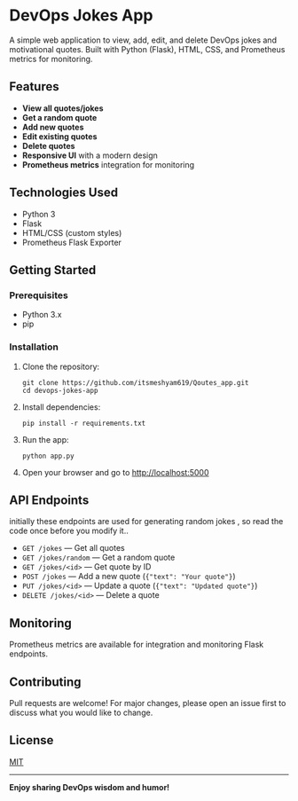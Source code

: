 # DevOps Jokes App

A simple web application to view, add, edit, and delete DevOps jokes and motivational quotes. Built with Python (Flask), HTML, CSS, and Prometheus metrics for monitoring.

## Features

- **View all quotes/jokes**
- **Get a random quote**
- **Add new quotes**
- **Edit existing quotes**
- **Delete quotes**
- **Responsive UI** with a modern design
- **Prometheus metrics** integration for monitoring

## Technologies Used

- Python 3
- Flask
- HTML/CSS (custom styles)
- Prometheus Flask Exporter

## Getting Started

### Prerequisites

- Python 3.x
- pip

### Installation

1. Clone the repository:
    ```shell
    git clone https://github.com/itsmeshyam619/Qoutes_app.git
    cd devops-jokes-app
    ```

2. Install dependencies:
    ```shell
    pip install -r requirements.txt
    ```

3. Run the app:
    ```shell
    python app.py
    ```

4. Open your browser and go to [http://localhost:5000](http://localhost:5000)

## API Endpoints
initially these endpoints are used for generating random jokes , so read the code once before you modify it..

- `GET /jokes` — Get all quotes
- `GET /jokes/random` — Get a random quote
- `GET /jokes/<id>` — Get quote by ID
- `POST /jokes` — Add a new quote (`{"text": "Your quote"}`)
- `PUT /jokes/<id>` — Update a quote (`{"text": "Updated quote"}`)
- `DELETE /jokes/<id>` — Delete a quote

## Monitoring

Prometheus metrics are available for integration and monitoring Flask endpoints.

## Contributing

Pull requests are welcome! For major changes, please open an issue first to discuss what you would like to change.

## License

[MIT](LICENSE)

---

**Enjoy sharing DevOps wisdom and humor!**

